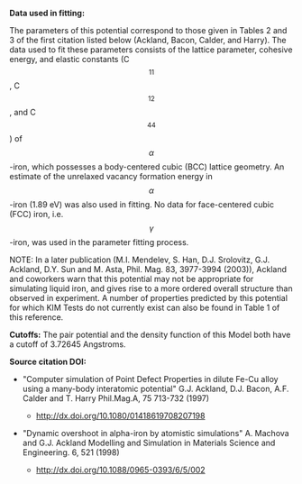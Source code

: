**Data used in fitting:**

The parameters of this potential correspond to those given in Tables 2 and 3 of the first citation listed below (Ackland, Bacon, Calder, and Harry).  The data used to fit these parameters consists of the lattice parameter, cohesive energy, and elastic constants (C$$_{11}$$, C$$_{12}$$, and C$$_{44}$$) of $$\alpha$$-iron, which possesses a body-centered cubic (BCC) lattice geometry.  An estimate of the unrelaxed vacancy formation energy in $$\alpha$$-iron (1.89 eV) was also used in fitting.  No data for face-centered cubic (FCC) iron, i.e. $$\gamma$$-iron, was used in the parameter fitting process.

NOTE: In a later publication (M.I. Mendelev, S. Han, D.J. Srolovitz, G.J. Ackland, D.Y. Sun and M. Asta, Phil. Mag. 83, 3977-3994 (2003)), Ackland and coworkers warn that this potential may not be appropriate for simulating liquid iron, and gives rise to a more ordered overall structure than observed in experiment.  A number of properties predicted by this potential for which KIM Tests do not currently exist can also be found in Table 1 of this reference.

**Cutoffs:**
The pair potential and the density function of this Model both have a cutoff of 3.72645 Angstroms.

**Source citation DOI:**

* "Computer simulation of Point Defect Properties in dilute Fe-Cu alloy using a many-body interatomic potential" G.J. Ackland, D.J. Bacon, A.F. Calder and T. Harry Phil.Mag.A, 75 713-732 (1997) 
    - http://dx.doi.org/10.1080/01418619708207198

* "Dynamic overshoot in alpha-iron by atomistic simulations" A. Machova and G.J. Ackland Modelling and Simulation in Materials Science and Engineering. 6, 521 (1998)
    - http://dx.doi.org/10.1088/0965-0393/6/5/002
